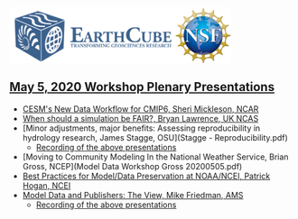 <a href="http://earthcube.org/" target="_blank"><img src="../../images/logo_earthcube_full_horizontal.png" height="100" align="left">
<a href="https://nsf.gov/" target="_blank"><img src="../../images/NSF_4-Color_bitmap_Logo.png" width="100" height="100" align="center">
 
 



## May 5, 2020 Workshop Plenary Presentations
  * [CESM's New Data Workflow for CMIP6, Sheri Mickleson, NCAR](Mickelson-EarhCube_RCN.pdf) 
  * [When should a simulation be FAIR?, Bryan Lawrence, UK NCAS](200505-fair-lawrence.pdf)
  * [Minor adjustments, major benefits: Assessing reproducibility in hydrology research, James Stagge, OSU](Stagge - Reproducibility.pdf)
    * [Recording of the above presentations](https://drive.google.com/file/d/1Z7n3kFOtu8t69EbldxbSr2v4FnfJjtK9/view?usp=sharing)
  * [Moving to Community Modeling In the National Weather Service, Brian Gross, NCEP](Model Data Workshop Gross 20200505.pdf)
  * [Best Practices for Model/Data Preservation at NOAA/NCEI, Patrick Hogan, NCEI](RCN-virtual-05May2020-Hogan.pdf)
  * [Model Data and Publishers: The View, Mike Friedman, AMS](MAF_ModelDataPresentation-friedman.pdf)
    * [Recording of the above presentations](https://drive.google.com/file/d/1t6y3GyGeXQqYCx3jNOLZsVMB_kxL17O-/view?usp=sharing)
